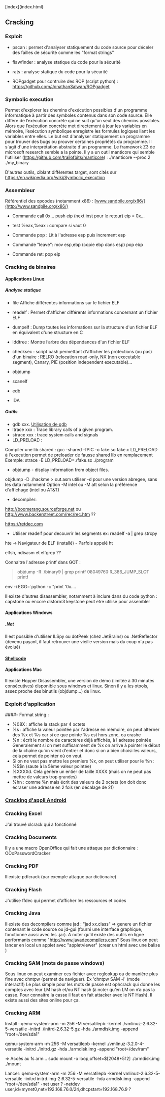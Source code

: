 <head>
  <meta http-equiv="content-type" content="text/html; charset=utf-8" />
  <title>Methode - Cracking</title>
</head>
[index](index.html)

## Cracking

### Exploit

- pscan : permet d'analyser statiquement du code source pour déceler des failles de sécurité comme les "format strings"
- flawfinder : analyse statique du code pour la sécurité
- rats : analyse statique du code pour la sécurité

- ROPgadget pour contruire des ROP (script python) : https://github.com/JonathanSalwan/ROPgadget

### Symbolic execution

Permet d'explorer les chemins d'exécution possibles d'un programme informatique à partir des symboles contenus dans son code source. Elle diffère de l’exécution concrète qui ne suit qu'un seul des chemins possibles. Alors que l’exécution concrète met directement à jour les variables en mémoire, l’exécution symbolique enregistre les formules logiques liant les variables entre elles. Le but est d'analyser statiquement un programme pour trouver des bugs ou prouver certaines propriétés du programme. Il s'agit d'une interprétation abstraite d'un programme. 
Le framework Z3 de microsoft research semble a la pointe. Il y a un outil manticore qui semble l'utiliser (https://github.com/trailofbits/manticore) :
./manticore --proc 2 ./my_binary

D'autres outils, ciblant différentes target, sont cités sur https://en.wikipedia.org/wiki/Symbolic_execution

### Assembleur
Référentiel des opcodes (notamment x86) : [www.sandpile.org/x86/](http://www.sandpile.org/x86/)

- Commande call 0x...
push eip (next inst pour le retour)
eip = 0x...

- test   %eax,%eax : compare si vaut 0

- Commande pop :
Lit à l'adresse esp puis increment esp

- Commande "leave":
mov esp,ebp  (copie ebp dans esp)
pop ebp

- Commande ret:
pop eip

### Cracking de binaires 

#### Applications Linux

##### Analyse statique

- file Affiche différentes informations sur le fichier ELF

- readelf : Permet d'afficher différents informations concernant un fichier ELF

- dumpelf : Dump toutes les informations sur la structure d'un fichier ELF en équivalent d'une structure en C

- lddtree : Montre l’arbre des dépendances d'un fichier ELF

- checksec : script bash permettant d'afficher les protections (ou pas) d'un binaire : RELRO (relocation read-only, NX (non executable segment), Canary, PIE (position independent executable)...

- objdump

- scanelf

- edb

- IDA

##### Outils
- gdb xxx. [Utilisation de gdb](gdb.html)
- ltrace xxx : Trace library calls of a given program.
- strace xxx : trace system calls and signals
- LD_PRELOAD :

Compiler une lib shared : gcc -shared -fPIC -o fake.so fake.c
LD_PRELOAD à l'execution permet de preloader de fausse shared lib en remplacement
Exemple:  strace -E LD_PRELOAD=./fake.so ./program

- objdump - display information from object files.

objdump -D ./hackme > out.asm
utiliser -d pour une version abregee, sans les data notamment
Option -M intel ou -M att selon la préférence d'affichage (intel ou AT&T)

- decompiler: 

http://boomerang.sourceforge.net ou http://www.backerstreet.com/rec/rec.htm ??

https://retdec.com

- Utiliser readelf pour decouvrir les segments
ex: readelf -a <myprog> | grep strcpy

hte -> Navigateur de ELF (installé) - Parfois appelé ht

elfsh, ndisasm et elfgrep ??


Connaitre l'adresse printf dans GOT :
> objdump -R ./binary9 | grep printf
08049760 R_386_JUMP_SLOT   printf


env -i EGG=`python -c "print '0x....




Il existe d'autres disassembler, notamment à inclure dans du code python : capstone ou encore distorm3
keystone peut etre utilise pour assembler
    
#### Applications Windows

##### .Net

Il est possible d'utiliser ILSpy ou dotPeek (chez JetBrains) ou .NetReflector (devenu payant, il faut retrouver une vieille version mais du coup n'a pas évolué)
    
#### [Shellcode](shellcode.html)
 
#### Applications Mac

Il existe Hopper Disassembler, une version de démo (limitée à 30 minutes consécutives) disponible sous windows et linux.
Sinon il y a les otools, assez proche des binutils (objdump...) de linux.

    
### Exploit d'application

####- Format string :
- %08X : affiche la stack par 4 octets
- %s : affiche la valeur pointée par l'adresse en mémoire, on peut alterner des %x et %s car si ce que pointe %s est hors zone, ca crashe
- %n : écrit le nombre de caractères déjà affichés, à l'adresse pointée
Generalement si on met suffisamment de %x on arrive à pointer le début de la chaîne qu'on vient d'entrer et donc si on a bien choisi les valeurs, cela permet de pointer où on veut.
- Si on ne veut pas mettre les premiers %x, on peut utiliser pour le %n : %5$n (saute à la 5ème valeur pointée)
- %XXXXd. Cela génère un entier de taille XXXX (mais on ne peut pas mettre de valeurs trop grandes)
- %hn : comme %n mais écrit des valeurs de 2 octets (on doit donc écraser une adresse en 2 fois (en décalage de 2))


### [Cracking d'appli Android](android.html)

### Cracking Excel
J'ai trouvé xlcrack qui a fonctionné

### Cracking Documents
Il y a une macro OpenOffice qui fait une attaque par dictionnaire : OOoPasswordCracker

### Cracking PDF
Il existe pdfcrack (par exemple attaque par dictionaire)

### Cracking Flash
J'utilise ffdec qui permet d'afficher les ressources et codes

### Cracking Java
Il existe des decompilers comme jad : "jad xx.class" => genere un fichier contenant le code source ou jd-gui (fourni une interface graphique, fonctionne aussi avec les .jar).
A noter qu'il existe des outils en ligne performants comme "http://www.javadecompilers.com"
Sous linux on peut lancer en local un applet avec "appletviewer" (creer un html avec une balise <applet code="xx.class" />)

### Cracking SAM (mots de passe windows)
Sous linux on peut examiner ces fichier avec reglookup ou de manière plus fine avec chntpw (permet de naviguer). Ex 'chntpw SAM -i' (mode interactif)
Le plus simple pour les mots de passe est ophcrack qui donne les comptes avec leur LM hash et/ou NT hash (à noter qu’en LM on n’a pas la casse. Pour connaitre la casse il faut en fait attacker avec le NT Hash). Il existe aussi des sites online pour ça.

### Cracking ARM
Install :
qemu-system-arm -m 256 -M versatilepb  -kernel ./vmlinuz-2.6.32-5-versatile -initrd ./initrd-2.6.32-5.gz -hda ./armdisk.img -append "root=/dev/sda1"

qemu-system-arm -m 256 -M versatilepb          -kernel ./vmlinuz-3.2.0-4-versatile          -initrd ./initrd.gz          -hda ./armdisk.img -append "root=/dev/ram"

=> Accès au fs arm...
sudo mount -o loop,offset=$[2048*512] ./armdisk.img  ./mount 

Lancer:
qemu-system-arm -m 256 -M versatilepb -kernel vmlinuz-2.6.32-5-versatile -initrd initrd.img-2.6.32-5-versatile -hda armdisk.img -append "root=/dev/sda1" 
-net user ?
-netdev user,id=mynet0,net=192.168.76.0/24,dhcpstart=192.168.76.9 ?

